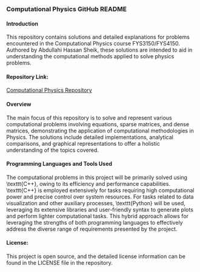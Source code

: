 ### Computational Physics GitHub README

#### Introduction
This repository contains solutions and detailed explanations for problems encountered in the Computational Physics course FYS3150/FYS4150. Authored by Abdullahi Hassan Sheik, these solutions are intended to aid in understanding the computational methods applied to solve physics problems.

#### Repository Link:
[Computational Physics Repository](https://github.com/SheikAbdullahi/FYS4150Computational-Physics)

#### Overview
The main focus of this repository is to solve and represent various computational problems involving equations, sparse matrices, and dense matrices, demonstrating the application of computational methodologies in Physics. The solutions include detailed implementations, analytical comparisons, and graphical representations to offer a holistic understanding of the topics covered.

#### Programming Languages and Tools Used

The computational problems in this project will be primarily solved using \texttt{C++}, owing to its efficiency and performance capabilities. \texttt{C++} is employed extensively for tasks requiring high computational power and precise control over system resources. For tasks related to data visualization and other auxiliary processes, \texttt{Python} will be used, leveraging its extensive libraries and user-friendly syntax to generate plots and perform lighter computational tasks. This hybrid approach allows for leveraging the strengths of both programming languages to effectively address the diverse range of requirements presented by the project.


#### License:
This project is open source, and the detailed license information can be found in the LICENSE file in the repository.
